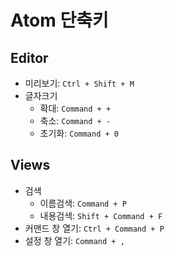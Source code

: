 # Atom 단축키

## Editor
- 미리보기: `Ctrl + Shift + M`
- 글자크기
  - 확대: `Command + +`
  - 축소: `Command + -`
  - 초기화: `Command + 0`

## Views
- 검색
  - 이름검색: `Command + P`
  - 내용검색: `Shift + Command + F`
- 커맨드 창 열기: `Ctrl + Command + P`
- 설정 창 열기: `Command + ,`
